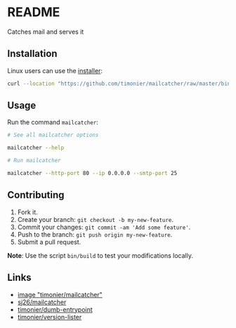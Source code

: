 # README

Catches mail and serves it

## Installation

Linux users can use the [installer](https://github.com/timonier/mailcatcher/blob/master/bin/installer):

```sh
curl --location "https://github.com/timonier/mailcatcher/raw/master/bin/installer" | sudo sh -s -- install
```

## Usage

Run the command `mailcatcher`:

```sh
# See all mailcatcher options

mailcatcher --help

# Run mailcatcher

mailcatcher --http-port 80 --ip 0.0.0.0 --smtp-port 25
```

## Contributing

1. Fork it.
2. Create your branch: `git checkout -b my-new-feature`.
3. Commit your changes: `git commit -am 'Add some feature'`.
4. Push to the branch: `git push origin my-new-feature`.
5. Submit a pull request.

__Note__: Use the script `bin/build` to test your modifications locally.

## Links

* [image "timonier/mailcatcher"](https://hub.docker.com/r/timonier/mailcatcher/)
* [sj26/mailcatcher](https://github.com/sj26/mailcatcher)
* [timonier/dumb-entrypoint](https://github.com/timonier/dumb-entrypoint)
* [timonier/version-lister](https://github.com/timonier/version-lister)
